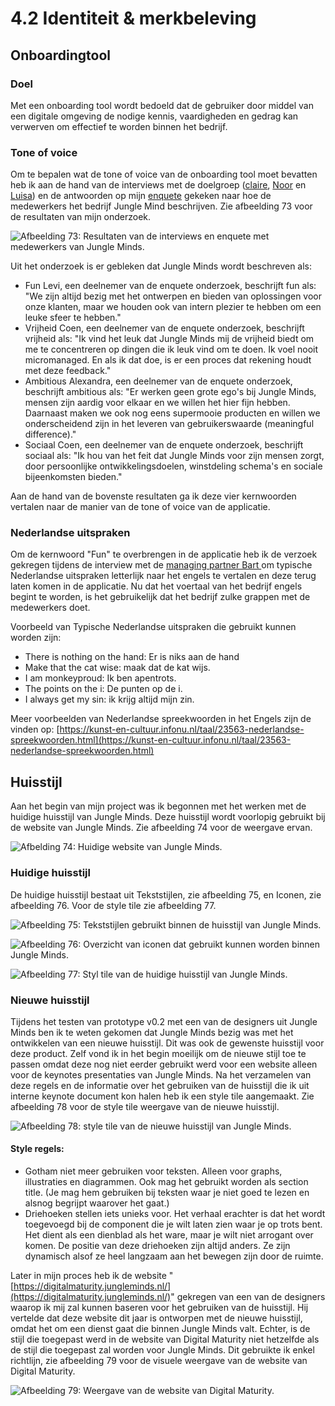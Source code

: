 # 4.2 Identiteit & merkbeleving

## Onboardingtool

### Doel

Met een onboarding tool wordt bedoeld dat de gebruiker door middel van een digitale omgeving de nodige kennis, vaardigheden en gedrag kan verwerven om effectief te worden binnen het bedrijf.

### Tone of voice

Om te bepalen wat de tone of voice van de onboarding tool moet bevatten heb ik aan de hand van de interviews met de doelgroep \([claire](../onderzoek-methodes/interviews/6.1.4-team-designer-claire.md), [Noor](../onderzoek-methodes/interviews/6.1.5-visual-designer-noor.md) en [Luisa](../onderzoek-methodes/interviews/6.1.6-frontend-developer-luisa.md)\) en de antwoorden op mijn [enquete](../onderzoek-methodes/surveys/working-at-jungle-minds.md)  gekeken naar hoe de medewerkers het bedrijf Jungle Mind beschrijven. Zie afbeelding 73 voor de resultaten van mijn onderzoek. 

![Afbeelding 73: Resultaten van de interviews en enquete met medewerkers van Jungle Minds.](../.gitbook/assets/tabel_cultuur_bedrijf.png)

Uit het onderzoek is er gebleken dat Jungle Minds wordt beschreven als:

* Fun Levi, een deelnemer van de enquete onderzoek, beschrijft fun als: "We zijn altijd bezig met het ontwerpen en bieden van oplossingen voor onze klanten, maar we houden ook van intern plezier te hebben om een leuke sfeer te hebben."
* Vrijheid Coen, een deelnemer van de enquete onderzoek, beschrijft vrijheid als: "Ik vind het leuk dat Jungle Minds mij de vrijheid biedt om me te concentreren op dingen die ik leuk vind om te doen. Ik voel nooit micromanaged. En als ik dat doe, is er een proces dat rekening houdt met deze feedback."
* Ambitious Alexandra, een deelnemer van de enquete onderzoek, beschrijft ambitious als: "Er werken geen grote ego's bij Jungle Minds, mensen zijn aardig voor elkaar en we willen het hier fijn hebben. Daarnaast maken we ook nog eens supermooie producten en willen we onderscheidend zijn in het leveren van gebruikerswaarde \(meaningful difference\)."
* Sociaal Coen, een deelnemer van de enquete onderzoek, beschrijft sociaal als: "Ik hou van het feit dat Jungle Minds voor zijn mensen zorgt, door persoonlijke ontwikkelingsdoelen, winstdeling schema's en sociale bijeenkomsten bieden."

Aan de hand van de bovenste resultaten ga ik deze vier kernwoorden vertalen naar de manier van de tone of voice van de applicatie.

### Nederlandse uitspraken

Om de kernwoord "Fun" te overbrengen in de applicatie heb ik de verzoek gekregen tijdens de interview met de [managing partner Bart ](../onderzoek-methodes/interviews/6.1.2-managing-partner-bart.md#tips-ideeen-en-opmerkingen)om typische Nederlandse uitspraken letterlijk naar het engels te vertalen en deze terug laten komen in de applicatie. Nu dat het voertaal van het bedrijf engels begint te worden, is het gebruikelijk dat het bedrijf zulke grappen met de medewerkers doet.

Voorbeeld van Typische Nederlandse uitspraken die gebruikt kunnen worden zijn: 

* There is nothing on the hand: Er is niks aan de hand
* Make that the cat wise: maak dat de kat wijs.
* I am monkeyproud: Ik ben apentrots.
* The points on the i: De punten op de i.
* I always get my sin: ik krijg altijd mijn zin.

Meer voorbeelden van Nederlandse spreekwoorden in het Engels zijn de vinden op: [https://kunst-en-cultuur.infonu.nl/taal/23563-nederlandse-spreekwoorden.html](https://kunst-en-cultuur.infonu.nl/taal/23563-nederlandse-spreekwoorden.html)

## Huisstijl

Aan het begin van mijn project was ik begonnen met het werken met de huidige huisstijl van Jungle Minds. Deze huisstijl wordt voorlopig gebruikt bij de website van Jungle Minds. Zie afbeelding 74 voor de weergave ervan. 

![Afbelding 74: Huidige website van Jungle Minds.](../.gitbook/assets/huidige-website-jungle-minds.png)

### Huidige huisstijl

De huidige huisstijl bestaat uit Tekststijlen, zie afbeelding 75, en Iconen, zie afbeelding 76. Voor de style tile zie afbeelding 77.

![Afbeelding 75: Tekststijlen gebruikt binnen de huisstijl van Jungle Minds.](../.gitbook/assets/0003.jpg)

![Afbeelding 76: Overzicht van iconen dat gebruikt kunnen worden binnen Jungle Minds.](../.gitbook/assets/0002%20%281%29.jpg)

![Afbeelding 77: Styl tile van de huidige huisstijl van Jungle Minds.](../.gitbook/assets/0001.jpg)

### Nieuwe huisstijl

Tijdens het testen van prototype v0.2 met een van de designers uit Jungle Minds ben ik te weten gekomen dat Jungle Minds bezig was met het ontwikkelen van een nieuwe huisstijl. Dit was ook de gewenste huisstijl voor deze product. Zelf vond ik in het begin moeilijk om de nieuwe stijl toe te passen omdat deze nog niet eerder gebruikt werd voor een website alleen voor de keynotes presentaties van Jungle Minds. Na het verzamelen van deze regels en de informatie over het gebruiken van de huisstijl die ik uit interne keynote document kon halen heb ik een style tile aangemaakt. Zie afbeelding 78 voor de style tile weergave van de nieuwe huisstijl. 

![Afbeelding 78: style tile van de nieuwe huisstijl van Jungle Minds.](../.gitbook/assets/huisstijl.png)

#### Style regels:

* Gotham niet meer gebruiken voor teksten. Alleen voor graphs, illustraties en diagrammen.  Ook mag het gebruikt worden als section title. \(Je mag hem gebruiken bij teksten waar je niet goed te lezen en alsnog begrijpt waarover het gaat.\)
* Driehoeken stellen iets unieks voor. Het verhaal erachter is dat het wordt toegevoegd bij de component die je wilt laten zien waar je op trots bent. Het dient als een dienblad als het ware, maar je wilt niet arrogant over komen. De positie van deze driehoeken zijn altijd anders. Ze zijn dynamisch alsof ze heel langzaam aan het bewegen zijn door de ruimte. 

Later in mijn proces heb ik de website "[https://digitalmaturity.jungleminds.nl/](https://digitalmaturity.jungleminds.nl/)" gekregen van een van de designers waarop ik mij zal kunnen baseren voor het gebruiken van de huisstijl. Hij vertelde dat deze website dit jaar is ontworpen met de nieuwe huisstijl, omdat het om een dienst gaat die binnen Jungle Minds valt. Echter, is de stijl die toegepast werd in de website van Digital Maturity niet hetzelfde als de stijl die toegepast zal worden voor Jungle Minds. Dit gebruikte ik enkel richtlijn, zie afbeelding 79 voor de visuele weergave van de website van Digital Maturity.

![Afbeelding 79: Weergave van de website van Digital Maturity.](../.gitbook/assets/screencapture-digitalmaturity-jungleminds-nl-2018-05-25-09_22_37.png)

